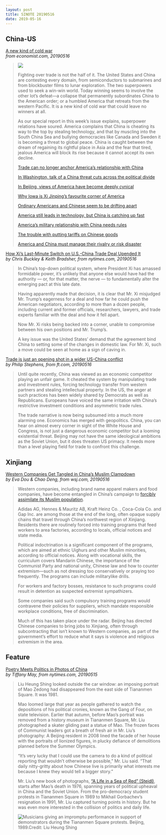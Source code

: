 ```yaml
---
layout: post
title: SINOTE 20190516
date: 2019-05-16
---
```


## China-US

[A new kind of cold war](https://www.economist.com/leaders/2019/05/16/a-new-kind-of-cold-war) <br> *from economist.com, 20190516*

> ![](https://pbs.twimg.com/media/D6sL_KXW4AULbyl.jpg)
>
> Fighting over trade is not the half of it. The United States and China are contesting every domain, from semiconductors to submarines and from blockbuster films to lunar exploration. The two superpowers used to seek a win-win world. Today winning seems to involve the other lot’s defeat—a collapse that permanently subordinates China to the American order; or a humbled America that retreats from the western Pacific. It is a new kind of cold war that could leave no winners at all.
>
> As our special report in this week’s issue explains, superpower relations have soured. America complains that China is cheating its way to the top by stealing technology, and that by muscling into the South China Sea and bullying democracies like Canada and Sweden it is becoming a threat to global peace. China is caught between the dream of regaining its rightful place in Asia and the fear that tired, jealous America will block its rise because it cannot accept its own decline.
>
> [Trade can no longer anchor America’s relationship with China](https://www.economist.com/node/21763968)
>
> [In Washington, talk of a China threat cuts across the political divide](https://www.economist.com/node/21763972)
>
> [In Beijing, views of America have become deeply cynical](https://www.economist.com/node/21763964)
>
> [Why Iowa is Xi Jinping’s favourite corner of America](https://www.economist.com/node/21763965)
>
> [Ordinary Americans and Chinese seem to be drifting apart](https://www.economist.com/node/21763971)
>
> [America still leads in technology, but China is catching up fast](https://www.economist.com/node/21763970)
>
> [America’s military relationship with China needs rules](https://www.economist.com/node/21763969)
>
> [The trouble with putting tariffs on Chinese goods](https://www.economist.com/node/21763966)
>
> [America and China must manage their rivalry or risk disaster](https://www.economist.com/node/21763967)

[How Xi’s Last-Minute Switch on U.S.-China Trade Deal Upended It](https://www.nytimes.com/2019/05/16/world/asia/trade-xi-jinping-trump-china-united-states.html) <br> *by Chris Buckley & Keith Bradsher, from nytimes.com, 20190516*

> In China’s top-down political system, where President Xi has amassed formidable power, it’s unlikely that anyone else would have had the authority — or, for that matter, the nerve — to fundamentally alter the emerging pact at this late date.
>
> Having apparently made that decision, it is clear that Mr. Xi misjudged Mr. Trump’s eagerness for a deal and how far he could push the American negotiators, according to more than a dozen people, including current and former officials, researchers, lawyers, and trade experts familiar with the deal and how it fell apart.
>
> Now Mr. Xi risks being backed into a corner, unable to compromise between his own positions and Mr. Trump’s.
>
> A key issue was the United States’ demand that the agreement bind China to setting some of the changes in domestic law. For Mr. Xi, such a move could be seen at home as a sign of caving in.

[Trade is just an opening shot in a wider US-China conflict](https://www.ft.com/content/9317cc0e-7664-11e9-be7d-6d846537acab) <br> *by Philip Stephens, from ft.com, 20190516*

> Until quite recently, China was viewed as an economic competitor playing an unfair game. It cheated the system by manipulating trade and investment rules, forcing technology transfer from western partners and stealing intellectual property. In the US, the anger at such practices has been widely shared by Democrats as well as Republicans. Europeans have voiced the same irritation with China’s restrictive investment conditions and asymmetric trade rules. 
>
> The trade narrative is now being subsumed into a much more alarming one. Economics has merged with geopolitics. China, you can hear on almost every corner in sight of the White House and Congress, is not just a dangerous economic competitor but a looming existential threat. Beijing may not have the same ideological ambitions as the Soviet Union, but it does threaten US primacy. It needs more than a level playing field for trade to confront this challenge.

## Xinjiang

[Western Companies Get Tangled in China’s Muslim Clampdown](https://www.wsj.com/articles/western-companies-get-tangled-in-chinas-muslim-clampdown-11558017472) <br> *by Eva Dou & Chao Deng, from wsj.com, 20190516*

> Western companies, including brand name apparel makers and food companies, have become entangled in China’s campaign to [forcibly assimilate its Muslim population](https://www.wsj.com/articles/chinas-hard-edge-the-leader-of-beijings-muslim-crackdown-gains-influence-11554655886?mod=article_inline).
>
> Adidas AG, Hennes & Mauritz AB, Kraft Heinz Co. , Coca-Cola Co. and Gap Inc. are among those at the end of the long, often opaque supply chains that travel through China’s northwest region of Xinjiang. Residents there are routinely forced into training programs that feed workers to area factories, according to locals, official notices and state media.
>
> Political indoctrination is a significant component of the programs, which are aimed at ethnic Uighurs and other Muslim minorities, according to official notices. Along with vocational skills, the curriculum covers Mandarin Chinese, the importance of the Communist Party and national unity, Chinese law and how to counter extremism—such as not dressing too conservatively or praying too frequently. The programs can include militarylike drills.
>
> For workers and factory bosses, resistance to such programs could result in detention as suspected extremist sympathizers. 
>
> Some companies said such compulsory training programs would contravene their policies for suppliers, which mandate responsible workplace conditions, free of discrimination. 
>
> Much of this has taken place under the radar. Beijing has directed Chinese companies to bring jobs to Xinjiang, often through subcontracting that isn’t known to Western companies, as part of the government’s effort to reduce what it says is violence and religious extremism in the area.

## Feature

[Poetry Meets Politics in Photos of China](https://www.nytimes.com/2019/05/15/lens/liu-heung-shing-china-photos.html) <br> *by Tiffany May, from nytimes.com, 20190515*

> Liu Heung Shing looked outside the car window: an imposing portrait of Mao Zedong had disappeared from the east side of Tiananmen Square. It was 1981.
>
> Mao loomed large that year as people gathered to watch the depositions of his political cronies, known as the Gang of Four, on state television.  Earlier that autumn, before Mao’s portrait was removed from a history museum in Tiananmen Square, Mr. Liu photographed a skater gliding past a statue of Mao. The frozen faces of Communist leaders got a breath of fresh air in Mr. Liu’s photography: A Beijing resident in 2008 lined the facade of her house with the portraits of lionized figures, in plucky defiance of demolitions planned before the Summer Olympics.
>
> “It’s very lucky that I could use the camera to do a kind of political reporting that wouldn’t otherwise be possible,” Mr. Liu said. “That daily nitty-gritty about how Chinese live is primarily what interests me because I knew they would tell a bigger story.”
>
> Mr. Liu’s new book of photographs, [“A Life in a Sea of Red” (Steidl)](https://steidl.de/Books/A-Life-in-a-Sea-of-Red-0311164760.html), starts after Mao’s death in 1976, spanning years of political upheaval in China and the Soviet Union. From the pro-democracy student protests in Tiananmen Square in 1989 to Mikhail Gorbachev’s resignation in 1991, Mr. Liu captured turning points in history. But he was even more interested in the collision of politics and daily life. 
>
> ![Musicians giving an impromptu performance in support of demonstrators during the Tiananmen Square protests. Beijing, 1989.Credit: Liu Heung Shing](https://static01.nyt.com/images/2019/05/15/lens/15Liu1/d390a607dd58446d9a17690ecfabd65c-superJumbo.jpg)